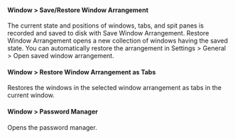 #### Window > Save/Restore Window Arrangement
The current state and positions of windows, tabs, and spit panes is recorded and saved to disk with Save Window Arrangement. Restore Window Arrangement opens a new collection of windows having the saved state. You can automatically restore the arrangement in Settings > General > Open saved window arrangement.

#### Window > Restore Window Arrangement as Tabs
Restores the windows in the selected window arrangement as tabs in the current window.

#### Window > Password Manager
Opens the password manager.
